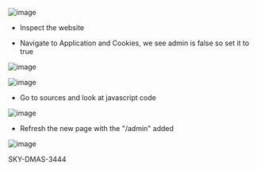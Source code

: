 ![image](https://github.com/Kiezroy/NCL/assets/67439231/27f365d3-880b-4458-a030-d272e9e61c47)

- Inspect the website

- Navigate to Application and Cookies, we see admin is false so set it to true

![image](https://github.com/Kiezroy/NCL/assets/67439231/a4c056e0-fc2f-47f9-8164-520d5f4a773b)

![image](https://github.com/Kiezroy/NCL/assets/67439231/4136732d-dca1-4a14-b05c-ccfad5ae1738)

- Go to sources and look at javascript code

![image](https://github.com/Kiezroy/NCL/assets/67439231/1cff0c2d-166c-4086-b7a1-24c94c23163f)

- Refresh the new page with the "/admin" added

![image](https://github.com/Kiezroy/NCL/assets/67439231/d258a9cb-d2e7-4f53-b9f8-a4770090252c)

SKY-DMAS-3444
